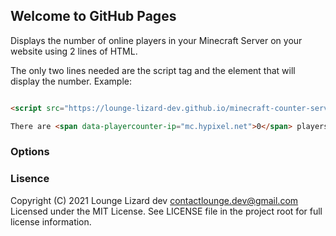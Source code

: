 ## Welcome to GitHub Pages

Displays the number of online players in your Minecraft Server on your website using 2 lines of HTML.

The only two lines needed are the script tag and the element that will display the number. Example:

```html

<script src="https://lounge-lizard-dev.github.io/minecraft-counter-server/script.js"></script>

There are <span data-playercounter-ip="mc.hypixel.net">0</span> players on Hypixel right now.

```

### Options

### Lisence

Copyright (C) 2021  Lounge Lizard dev contactlounge.dev@gmail.com
Licensed under the MIT License. See LICENSE file in the project root for full license information.
